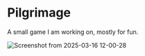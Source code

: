 # Pilgrimage
A small game I am working on, mostly for fun.


![Screenshot from 2025-03-16 12-00-28](https://github.com/user-attachments/assets/c120c3a3-efcd-4cc9-a04b-db3e53922e16)
